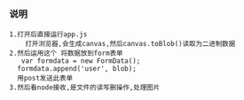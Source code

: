 ### 说明
    1.打开后直接运行app.js
        打开浏览器,会生成canvas,然后canvas.toBlob()读取为二进制数据
    2.然后运用这个 将数据放到form表单
       var formdata = new FormData();
      formdata.append('user', blob);
      用post发送此表单
    3.然后看node接收,是文件的读写删操作,处理图片
      
      
      
